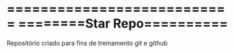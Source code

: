 ===========================
========Star Repo==========
===========================

Repositório criado para fins de treinamento git e github
